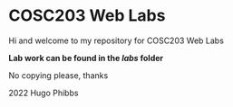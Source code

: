 # COSC203 Web Labs

Hi and welcome to my repository for COSC203 Web Labs

**Lab work can be found in the *labs* folder**

No copying please, thanks

2022 Hugo Phibbs